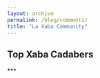 ```yaml
---
layout: archive
permalink: /blog/commenti/
title: "La Xaba Community"
---
```


<div id="topcommenters" class="dsq-widget">
<h2 class="dsq-widget-title">Top Xaba Cadabers</h2>
<script type="text/javascript" src="http://xabacadabra.disqus.com/top_commenters_widget.js?num_items=5&hide_mods=1&hide_avatars=0&avatar_size=32"></script></div>
***
<div id="recentcomments" class="dsq-widget"><script type="text/javascript" src="http://xabacadabra.disqus.com/recent_comments_widget.js?num_items=4&hide_avatars=0&avatar_size=32&excerpt_length=50"></script></div>
